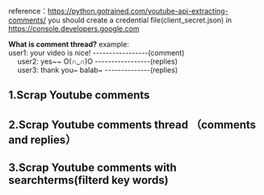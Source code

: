 reference：https://python.gotrained.com/youtube-api-extracting-comments/
you should create a credential file(client_secret.json) in https://console.developers.google.com

**What is comment thread?**
example:<br />
user1: your video is nice! -----------------(comment)
<br />
&emsp; user2: yes~~ O(∩_∩)O   -----------------(replies)
<br />
&emsp; user3: thank you~ balab~  --------------(replies)  

## 1.Scrap Youtube comments
## 2.Scrap Youtube comments thread （comments and replies）
## 3.Scrap Youtube comments with searchterms(filterd key words)





